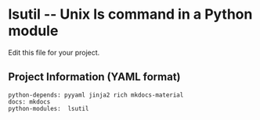 # lsutil -- Unix ls command in a Python module

Edit this file for your project.


## Project Information (YAML format)

    python-depends: pyyaml jinja2 rich mkdocs-material
    docs: mkdocs
    python-modules:  lsutil

